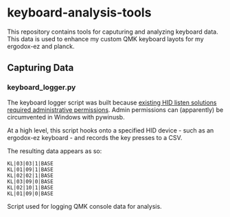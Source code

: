 # keyboard-analysis-tools

This repository contains tools for caputuring and analyzing keyboard data. This data is used to enhance my custom QMK keyboard layots for my ergodox-ez and planck.

## Capturing Data
### keyboard_logger.py

The keyboard logger script was built because [existing HID listen solutions required administrative permissions][existing-solutions]. Admin permissions can (apparently) be circumvented in Windows with pywinusb.

At a high level, this script hooks onto a specified HID device - such as an ergodox-ez keyboard - and records the key presses to a CSV.

The resulting data appears as so:

```
KL|03|03|1|BASE
KL|01|09|1|BASE
KL|02|02|1|BASE
KL|03|09|0|BASE
KL|02|10|1|BASE
KL|01|09|0|BASE
```

[existing-solutions]: https://www.pjrc.com/teensy/hid_listen.html

Script used for logging QMK console data for analysis.
